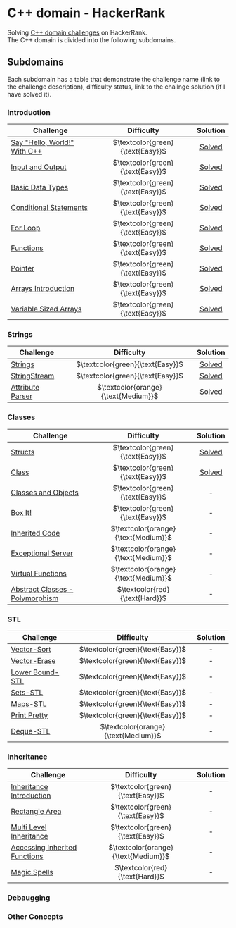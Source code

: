 # C++ domain - HackerRank
Solving [C++ domain challenges](https://www.hackerrank.com/domains/cpp) on HackerRank.<br>
The C++ domain is divided into the following subdomains.<br>
## Subdomains
Each subdomain has a table that demonstrate the challenge name (link to the challenge description), difficulty status, link to the challnge solution (if I have solved it).
### Introduction
|  Challenge | Difficulty  |  Solution |  
|---------|:---------:|:---------:|
|[Say "Hello, World!" With C++](https://www.hackerrank.com/challenges/cpp-hello-world/problem) |  $\textcolor{green}{\text{Easy}}$ | [Solved](https://github.com/Yousef-Medhat56/hackerrank_cpp_domain/blob/main/introduction/hello_world.cpp)  |
|  [Input and Output](https://www.hackerrank.com/challenges/cpp-input-and-output/problem) | $\textcolor{green}{\text{Easy}}$  | [Solved](https://github.com/Yousef-Medhat56/hackerrank_cpp_domain/blob/main/introduction/input_and_output.cpp)  |
|  [Basic Data Types](https://www.hackerrank.com/challenges/c-tutorial-basic-data-types/problem) |  $\textcolor{green}{\text{Easy}}$ |  [Solved](https://github.com/Yousef-Medhat56/hackerrank_cpp_domain/blob/main/introduction/basic_data_types.cpp) |
| [Conditional Statements](https://www.hackerrank.com/challenges/c-tutorial-conditional-if-else/problem) | $\textcolor{green}{\text{Easy}}$| [Solved](https://github.com/Yousef-Medhat56/hackerrank_cpp_domain/blob/main/introduction/conditional_statements.cpp)|
|[For Loop](https://www.hackerrank.com/challenges/c-tutorial-for-loop/problem)|$\textcolor{green}{\text{Easy}}$| [Solved](https://github.com/Yousef-Medhat56/hackerrank_cpp_domain/blob/main/introduction/for_loop.cpp) |
|[Functions](https://www.hackerrank.com/challenges/c-tutorial-functions/problem)|$\textcolor{green}{\text{Easy}}$| [Solved](https://github.com/Yousef-Medhat56/hackerrank_cpp_domain/blob/main/introduction/functions.cpp) |
|[Pointer](https://www.hackerrank.com/challenges/c-tutorial-pointer/problem)|$\textcolor{green}{\text{Easy}}$|[Solved](https://github.com/Yousef-Medhat56/hackerrank_cpp_domain/blob/main/introduction/pointer.cpp)|
|[Arrays Introduction](https://www.hackerrank.com/challenges/arrays-introduction)|$\textcolor{green}{\text{Easy}}$|[Solved](https://github.com/Yousef-Medhat56/hackerrank_cpp_domain/blob/main/introduction/arrays_introduction.cpp)|
|[Variable Sized Arrays](https://www.hackerrank.com/challenges/variable-sized-arrays)|$\textcolor{green}{\text{Easy}}$| [Solved](https://github.com/Yousef-Medhat56/hackerrank_cpp_domain/blob/main/introduction/variable_sized_arrays.cpp) |

### Strings
|  Challenge | Difficulty  |  Solution |  
|------------|:-----------:|:-----------:|
|[Strings](https://www.hackerrank.com/challenges/c-tutorial-strings)|$\textcolor{green}{\text{Easy}}$|[Solved](https://github.com/Yousef-Medhat56/hackerrank_cpp_domain/blob/main/strings/strings.cpp)|
|[StringStream](https://www.hackerrank.com/challenges/c-tutorial-stringstream)|$\textcolor{green}{\text{Easy}}$| [Solved](https://github.com/Yousef-Medhat56/hackerrank_cpp_domain/blob/main/strings/stringstream.cpp)|
|[Attribute Parser](https://www.hackerrank.com/challenges/attribute-parser)|$\textcolor{orange}{\text{Medium}}$| [Solved](https://github.com/Yousef-Medhat56/hackerrank_cpp_domain/blob/main/strings/attribute_parser.cpp) |
### Classes
|  Challenge | Difficulty  |  Solution |  
|------------|:-----------:|:-----------:|
|[Structs](https://www.hackerrank.com/challenges/c-tutorial-struct)|$\textcolor{green}{\text{Easy}}$|[Solved](https://github.com/Yousef-Medhat56/hackerrank_cpp_domain/blob/main/classes/structs.cpp)|
|[Class](https://www.hackerrank.com/challenges/classes-objects)|$\textcolor{green}{\text{Easy}}$|[Solved](https://github.com/Yousef-Medhat56/hackerrank_cpp_domain/blob/main/classes/class.cpp)|
|[Classes and Objects](https://www.hackerrank.com/challenges/classes-objects)|$\textcolor{green}{\text{Easy}}$|-|
|[Box It!](https://www.hackerrank.com/challenges/box-it)|$\textcolor{green}{\text{Easy}}$|-|
|[Inherited Code](https://www.hackerrank.com/challenges/inherited-code)|$\textcolor{orange}{\text{Medium}}$|-|
|[Exceptional Server](https://www.hackerrank.com/challenges/exceptional-server)|$\textcolor{orange}{\text{Medium}}$|-|
|[Virtual Functions](https://www.hackerrank.com/challenges/virtual-functions)|$\textcolor{orange}{\text{Medium}}$|-|
|[Abstract Classes - Polymorphism](https://www.hackerrank.com/challenges/abstract-classes-polymorphism)|$\textcolor{red}{\text{Hard}}$|-|

### STL
|  Challenge | Difficulty  |  Solution |  
|------------|:-----------:|:-----------:|
|[Vector-Sort](https://www.hackerrank.com/challenges/vector-sort)|$\textcolor{green}{\text{Easy}}$|-|
|[Vector-Erase](https://www.hackerrank.com/challenges/vector-erase)|$\textcolor{green}{\text{Easy}}$|-|
|[Lower Bound-STL](https://www.hackerrank.com/challenges/cpp-lower-bound)|$\textcolor{green}{\text{Easy}}$|-|
|[Sets-STL](https://www.hackerrank.com/challenges/cpp-sets)|$\textcolor{green}{\text{Easy}}$|-|
|[Maps-STL](https://www.hackerrank.com/challenges/cpp-maps)|$\textcolor{green}{\text{Easy}}$|-|
|[Print Pretty](https://www.hackerrank.com/challenges/prettyprint)|$\textcolor{green}{\text{Easy}}$|-|
|[Deque-STL](https://www.hackerrank.com/challenges/deque-stl)|$\textcolor{orange}{\text{Medium}}$|-|
### Inheritance
|  Challenge | Difficulty  |  Solution |  
|------------|:-----------:|:-----------:|
|[Inheritance Introduction](https://www.hackerrank.com/challenges/inheritance-introduction)|$\textcolor{green}{\text{Easy}}$|-|
|[Rectangle Area](https://www.hackerrank.com/challenges/rectangle-area)|$\textcolor{green}{\text{Easy}}$|-|
|[Multi Level Inheritance](https://www.hackerrank.com/challenges/multi-level-inheritance-cpp)|$\textcolor{green}{\text{Easy}}$|-|
|[Accessing Inherited Functions](https://www.hackerrank.com/challenges/accessing-inherited-functions)|$\textcolor{orange}{\text{Medium}}$|-|
|[Magic Spells](https://www.hackerrank.com/challenges/magic-spells)|$\textcolor{red}{\text{Hard}}$|-|
### Debaugging

### Other Concepts

